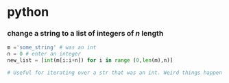 # python
### change a string to a list of integers of _n_ length


```python
m ='some_string' # was an int
n = 0 # enter an integer
new_list = [int(m[i:i+n]) for i in range (0,len(m),n)]

# Useful for iterating over a str that was an int. Weird things happen if len(m) mod n != 0.

```
